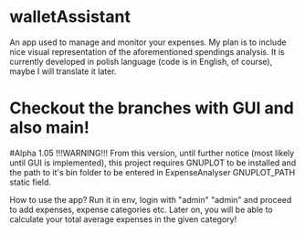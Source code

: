 # walletAssistant
An app used to manage and monitor your expenses. My plan is to include nice visual representation of the aforementioned spendings analysis. 
It is currently developed in polish language (code is in English, of course), maybe I will translate it later.

# Checkout the branches with GUI and also main!

#Alpha 1.05
!!!WARNING!!!
From this version, until further notice (most likely until GUI is implemented), this project requires GNUPLOT to be installed and the path to it's bin folder to be entered 
in ExpenseAnalyser GNUPLOT_PATH static field.

How to use the app?
Run it in env, login with "admin" "admin" and proceed to add expenses, expense categories etc. Later on, you will be able to calculate your total average expenses in the given category!
